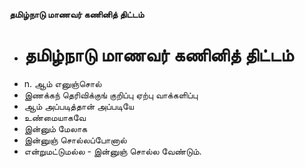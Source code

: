 **தமிழ்நாடு மாணவர் கணினித் திட்டம்**
- # தமிழ்நாடு மாணவர் கணினித் திட்டம்
- n. ஆம் எனுஞ்சொல்
- இணக்கந் தெரிவிக்குங் குறிப்பு ஏற்பு வாக்களிப்பு
- ஆம் அப்படித்தான் அப்படியே
- உண்மையாகவே
- இன்னும் மேலாக
- இன்னுஞ் சொல்லப்போனால்
- என்றுமட்டுமல்ல - இன்னுஞ் சொல்ல வேண்டும்.

